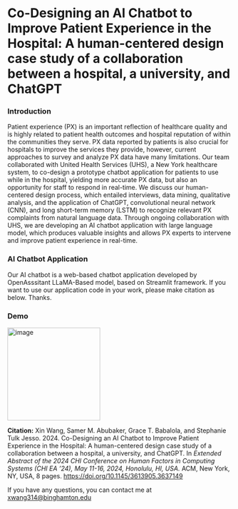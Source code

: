# Co-Designing an AI Chatbot to Improve Patient Experience in the Hospital: A human-centered design case study of a collaboration between a hospital, a university, and ChatGPT
### Introduction
Patient experience (PX) is an important reflection of healthcare quality and is highly related to patient health outcomes and hospital reputation of within the communities they serve. PX data reported by patients is also crucial for hospitals to improve the services they provide, however, current approaches to survey and analyze PX data have many limitations. Our team collaborated with United Health Services (UHS), a New York healthcare system, to co-design a prototype chatbot application for patients to use while in the hospital, yielding more accurate PX data, but also an opportunity for staff to respond in real-time. We discuss our human-centered design process, which entailed interviews, data mining, qualitative analysis, and the application of ChatGPT, convolutional neural network (CNN), and long short-term memory (LSTM) to recognize relevant PX complaints from natural language data. Through ongoing collaboration with UHS, we are developing an AI chatbot application with large language model, which produces valuable insights and allows PX experts to intervene and improve patient experience in real-time.

### AI Chatbot Application
Our AI chatbot is a web-based chatbot application developed by OpenAsssitant LLaMA-Based model, based on Streamlit framework. If you want to use our application code in your work, please make citation as below. Thanks.

### Demo
<img width="208" alt="image" src="https://github.com/xin-wang-kr/streamlit-AI-chatbot/assets/28020765/ce95fcc1-b27c-4713-8e15-31700b8e0247">


__Citation:__ 
Xin Wang, Samer M. Abubaker, Grace T. Babalola, and Stephanie Tulk Jesso. 2024. Co-Designing an AI Chatbot to Improve Patient Experience in the Hospital: A human-centered design case study of a collaboration between a hospital, a university, and ChatGPT. In _Extended Abstract of the 2024 CHI Conference on Human Factors in Computing Systems (CHI EA ’24), May 11-16, 2024, Honolulu, HI, USA._ ACM, New York, NY, USA, 8 pages. https://doi.org/10.1145/3613905.3637149

If you have any questions, you can contact me at xwang314@binghamton.edu
